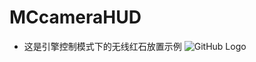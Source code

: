 # MCcameraHUD
- 这是引擎控制模式下的无线红石放置示例
![GitHub Logo](https://github.githubassets.com/images/modules/logos_page/ab2dc6a6-e064-4301-b1e9-7742f9a5e4b1.png "放置位置示例")
